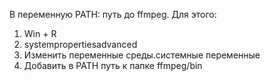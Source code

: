 В переменную PATH: путь до ffmpeg.
Для этого:
1. Win + R
2. systempropertiesadvanced
3. Изменить переменные среды.системные переменные
4. Добавить в PATH путь к папке ffmpeg/bin